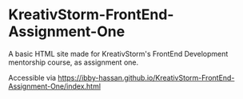 # KreativStorm-FrontEnd-Assignment-One
 A basic HTML site made for KreativStorm's FrontEnd Development mentorship course, as assignment one. 

 Accessible via https://ibby-hassan.github.io/KreativStorm-FrontEnd-Assignment-One/index.html
